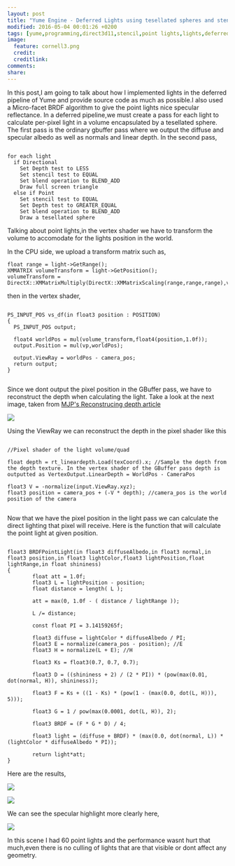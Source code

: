 ```yaml
---
layout: post
title: "Yume Engine - Deferred Lights using tesellated spheres and stencil test"
modified: 2016-05-04 00:01:26 +0200
tags: [yume,programming,direct3d11,stencil,point lights,lights,deferred lights,light volumes,c++,graphics programming]
image:
  feature: cornell3.png
  credit:
  creditlink:
comments:
share:
---
```


In this post,I am going to talk about how I implemented lights in the deferred pipeline of Yume and provide source code as much as possible.I also used a Micro-facet BRDF algorithm to give the point lights nice specular reflectance.
In a deferred pipeline,we must create a pass for each light to calculate per-pixel light in a volume encapsulated by a tesellated sphere.
The first pass is the ordinary gbuffer pass where we output the diffuse and specular albedo as well as normals and linear depth.
In the second pass,

```

for each light
  if Directional
    Set Depth test to LESS
    Set stencil test to EQUAL
    Set blend operation to BLEND_ADD
    Draw full screen triangle
  else if Point
    Set stencil test to EQUAL
    Set Depth test to GREATER_EQUAL
    Set blend operation to BLEND_ADD
    Draw a tesellated sphere

```

Talking about point lights,in the vertex shader we have to transform the volume to accomodate for the lights position in the world.

In the CPU side, we upload a transform matrix such as,
```
float range = light->GetRange();
XMMATRIX volumeTransform = light->GetPosition();
volumeTransform = DirectX::XMMatrixMultiply(DirectX::XMMatrixScaling(range,range,range),volumeTransform);
```

then in the vertex shader,

```

PS_INPUT_POS vs_df(in float3 position : POSITION)
{
  PS_INPUT_POS output;

  float4 worldPos = mul(volume_transform,float4(position,1.0f));
  output.Position = mul(vp,worldPos);

  output.ViewRay = worldPos - camera_pos;
  return output;
}


```

Since we dont output the pixel position in the GBuffer pass, we have to reconstruct the depth when calculating the light. Take a look at the next image, taken from [MJP's Reconstrucing depth article](https://mynameismjp.wordpress.com/2010/09/05/position-from-depth-3/)

![](https://mynameismjp.files.wordpress.com/2010/09/view-space-geo.png)


Using the ViewRay we can reconstruct the depth in the pixel shader like this

```

//Pixel shader of the light volume/quad

float depth = rt_lineardepth.Load(texCoord).x; //Sample the depth from the depth texture. In the vertex shader of the GBuffer pass depth is outputted as VertexOutput.LinearDepth = WorldPos - CameraPos

float3 V = -normalize(input.ViewRay.xyz);
float3 position = camera_pos + (-V * depth); //camera_pos is the world position of the camera


```

Now that we have the pixel position in the light pass we can calculate the direct lighting that pixel will receive. Here is the function that will calculate the point light at given position.

```

float3 BRDFPointLight(in float3 diffuseAlbedo,in float3 normal,in float3 position,in float3 lightColor,float3 lightPosition,float lightRange,in float shininess)
{
		float att = 1.0f;
		float3 L = lightPosition - position;
		float distance = length( L );

		att = max(0, 1.0f - ( distance / lightRange ));

		L /= distance;

		const float PI = 3.14159265f;

		float3 diffuse = lightColor * diffuseAlbedo / PI;
		float3 E = normalize(camera_pos - position); //E
		float3 H = normalize(L + E); //H

		float3 Ks = float3(0.7, 0.7, 0.7);

		float3 D = ((shininess + 2) / (2 * PI)) * (pow(max(0.01, dot(normal, H)), shininess));

		float3 F = Ks + ((1 - Ks) * (pow(1 - (max(0.0, dot(L, H))), 5)));

		float3 G = 1 / pow(max(0.0001, dot(L, H)), 2);

		float3 BRDF = (F * G * D) / 4;

		float3 light = (diffuse + BRDF) * (max(0.0, dot(normal, L)) * (lightColor * diffuseAlbedo * PI));

		return light*att;
}

```


Here are the results,


![](http://i.imgur.com/qsGRNwl.jpg)

![](http://i.imgur.com/2PVBLtN.jpg)

We can see the specular highlight more clearly here,

![](http://i.imgur.com/sJYd1Ak.jpg)

In this scene I had 60 point lights and the performance wasnt hurt that much,even there is no culling of lights that are that visible or dont affect any geometry.
